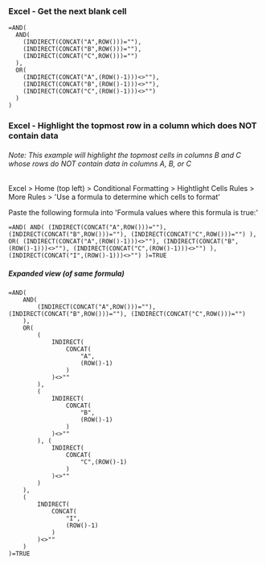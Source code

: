 <!-- ------------------------------------------------------------ -->

### Excel - Get the next blank cell

```
=AND(
  AND(
    (INDIRECT(CONCAT("A",ROW()))=""),
    (INDIRECT(CONCAT("B",ROW()))=""),
    (INDIRECT(CONCAT("C",ROW()))="")
  ),
  OR(
    (INDIRECT(CONCAT("A",(ROW()-1)))<>""),
    (INDIRECT(CONCAT("B",(ROW()-1)))<>""),
    (INDIRECT(CONCAT("C",(ROW()-1)))<>"")
  )
)
```


<!-- ------------------------------------------------------------ -->

### Excel - Highlight the topmost row in a column which does NOT contain data
###### Note: This example will highlight the topmost cells in columns B and C whose rows do NOT contain data in columns A, B, or C

Excel > Home (top left) > Conditional Formatting > Hightlight Cells Rules > More Rules > 'Use a formula to determine which cells to format'

Paste the following formula into 'Formula values where this formula is true:'

```=AND( AND( (INDIRECT(CONCAT("A",ROW()))=""), (INDIRECT(CONCAT("B",ROW()))=""), (INDIRECT(CONCAT("C",ROW()))="") ),   OR( (INDIRECT(CONCAT("A",(ROW()-1)))<>""), (INDIRECT(CONCAT("B",(ROW()-1)))<>""), (INDIRECT(CONCAT("C",(ROW()-1)))<>"") ), (INDIRECT(CONCAT("I",(ROW()-1)))<>"") )=TRUE```


##### Expanded view (of same formula)
```
=AND(
	AND(
		(INDIRECT(CONCAT("A",ROW()))=""), (INDIRECT(CONCAT("B",ROW()))=""), (INDIRECT(CONCAT("C",ROW()))="")
	),
	OR(
		(
			INDIRECT(
				CONCAT(
					"A",
					(ROW()-1)
				)
			)<>""
		),
		(
			INDIRECT(
				CONCAT(
					"B",
					(ROW()-1)
				)
			)<>""
		), (
			INDIRECT(
				CONCAT(
					"C",(ROW()-1)
				)
			)<>""
		)
	),
	(
		INDIRECT(
			CONCAT(
				"I",
				(ROW()-1)
			)
		)<>""
	)
)=TRUE
```


<!--
 ------------------------------------------------------------

  Citation(s)

    domain  |  "title"  |  url

 ------------------------------------------------------------
-->